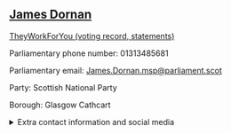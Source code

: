 ## <a href="https://www.parliament.scot/msps/current-and-previous-msps/james-dornan">James Dornan</a>

<a href="https://www.theyworkforyou.com/mp/25082/james_dornan">TheyWorkForYou (voting record, statements)</a> 

Parliamentary phone number: 01313485681 

Parliamentary email: James.Dornan.msp@parliament.scot 

Party: Scottish National Party 

Borough: Glasgow Cathcart 

<details><summary>Extra contact information and social media</summary> 
<li>Parliamentary address: The Scottish Parliament, EH99 1SP, Edinburgh</li>
<li>Local office address: Clincarthill Parish Church, 1220 Cathcart Road, Mount Florida,, Glasgow, G42 9EU</li>
<li>Local office phone number: 01416325238</li>
<li>Twitter: @glasgowcathcart</li>
<li>Facebook: https://www.facebook.com/jamesdornanmsp</li>
<li>Website:</li>
</details>